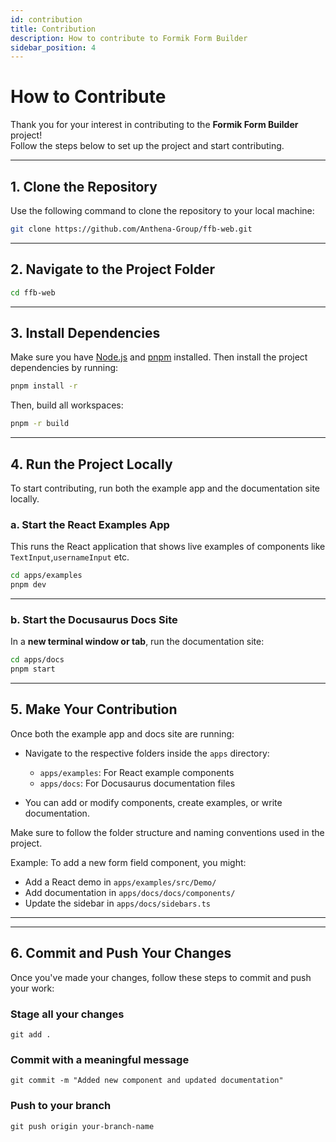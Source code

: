 ```yaml
---
id: contribution
title: Contribution
description: How to contribute to Formik Form Builder
sidebar_position: 4
---
```


# How to Contribute

Thank you for your interest in contributing to the **Formik Form Builder** project!   
Follow the steps below to set up the project and start contributing.

---

## 1. Clone the Repository

Use the following command to clone the repository to your local machine:

```bash
git clone https://github.com/Anthena-Group/ffb-web.git
```
---
## 2. Navigate to the Project Folder

```bash
cd ffb-web

```
---

## 3. Install Dependencies

Make sure you have [Node.js](https://nodejs.org/) and [pnpm](https://pnpm.io/) installed. Then install the project dependencies by running:

```bash
pnpm install -r

```
Then, build all workspaces:
```bash
pnpm -r build
```
---

## 4. Run the Project Locally

To start contributing, run both the example app and the documentation site locally.

### a. Start the React Examples App

This runs the React application that shows live examples of components like `TextInput`,`usernameInput` etc.

```bash
cd apps/examples
pnpm dev
```
---

### b. Start the Docusaurus Docs Site

In a **new terminal window or tab**, run the documentation site:

```bash
cd apps/docs
pnpm start
```
---

## 5. Make Your Contribution

Once both the example app and docs site are running:

- Navigate to the respective folders inside the `apps` directory:
  - `apps/examples`: For React example components
  - `apps/docs`: For Docusaurus documentation files

- You can add or modify components, create examples, or write documentation.

Make sure to follow the folder structure and naming conventions used in the project.

 Example: To add a new form field component, you might:
- Add a React demo in `apps/examples/src/Demo/`
- Add documentation in `apps/docs/docs/components/`
- Update the sidebar in `apps/docs/sidebars.ts`

---
---

## 6. Commit and Push Your Changes

Once you've made your changes, follow these steps to commit and push your work:

### Stage all your changes
`git add .`

### Commit with a meaningful message
`git commit -m "Added new component and updated documentation"`

### Push to your branch
`git push origin your-branch-name`
